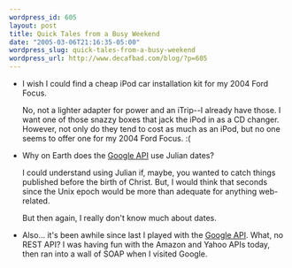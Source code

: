 ```yaml
--- 
wordpress_id: 605
layout: post
title: Quick Tales from a Busy Weekend
date: "2005-03-06T21:16:35-05:00"
wordpress_slug: quick-tales-from-a-busy-weekend
wordpress_url: http://www.decafbad.com/blog/?p=605
---
```

* I wish I could find a cheap iPod car installation kit for my 2004 Ford Focus.  

  No, not a lighter adapter for power and an iTrip--I already have those.  I want one of those snazzy boxes that jack the iPod in as a CD changer.  However, not only do they tend to cost as much as an iPod, but no one seems to offer one for my 2004 Ford Focus.  :(

* Why on Earth does the [Google API][gapi] use Julian dates?

  I could understand using Julian if, maybe, you wanted to catch things published before the birth of Christ.  But, I would think that seconds since the Unix epoch would be more than adequate for anything web-related.
  
  But then again, I really don't know much about dates.

[gapi]: http://www.google.com/apis/

* Also... it's been awhile since last I played with the [Google API][gapi].  What, no REST API?  I was having fun with the Amazon and Yahoo APIs today, then ran into a wall of SOAP when I visited Google.
